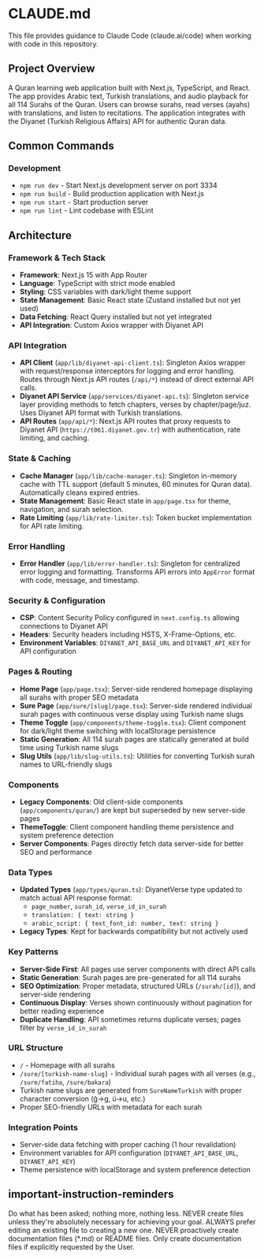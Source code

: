 # CLAUDE.md

This file provides guidance to Claude Code (claude.ai/code) when working with code in this repository.

## Project Overview

A Quran learning web application built with Next.js, TypeScript, and React. The app provides Arabic text, Turkish translations, and audio playback for all 114 Surahs of the Quran. Users can browse surahs, read verses (ayahs) with translations, and listen to recitations. The application integrates with the Diyanet (Turkish Religious Affairs) API for authentic Quran data.

## Common Commands

### Development
- `npm run dev` - Start Next.js development server on port 3334
- `npm run build` - Build production application with Next.js
- `npm run start` - Start production server
- `npm run lint` - Lint codebase with ESLint

## Architecture

### Framework & Tech Stack
- **Framework**: Next.js 15 with App Router
- **Language**: TypeScript with strict mode enabled
- **Styling**: CSS variables with dark/light theme support
- **State Management**: Basic React state (Zustand installed but not yet used)
- **Data Fetching**: React Query installed but not yet integrated
- **API Integration**: Custom Axios wrapper with Diyanet API

### API Integration
- **API Client** (`app/lib/diyanet-api-client.ts`): Singleton Axios wrapper with request/response interceptors for logging and error handling. Routes through Next.js API routes (`/api/*`) instead of direct external API calls.
- **Diyanet API Service** (`app/services/diyanet-api.ts`): Singleton service layer providing methods to fetch chapters, verses by chapter/page/juz. Uses Diyanet API format with Turkish translations.
- **API Routes** (`app/api/*`): Next.js API routes that proxy requests to Diyanet API (`https://t061.diyanet.gov.tr`) with authentication, rate limiting, and caching.

### State & Caching
- **Cache Manager** (`app/lib/cache-manager.ts`): Singleton in-memory cache with TTL support (default 5 minutes, 60 minutes for Quran data). Automatically cleans expired entries.
- **State Management**: Basic React state in `app/page.tsx` for theme, navigation, and surah selection.
- **Rate Limiting** (`app/lib/rate-limiter.ts`): Token bucket implementation for API rate limiting.

### Error Handling
- **Error Handler** (`app/lib/error-handler.ts`): Singleton for centralized error logging and formatting. Transforms API errors into `AppError` format with code, message, and timestamp.

### Security & Configuration
- **CSP**: Content Security Policy configured in `next.config.ts` allowing connections to Diyanet API
- **Headers**: Security headers including HSTS, X-Frame-Options, etc.
- **Environment Variables**: `DIYANET_API_BASE_URL` and `DIYANET_API_KEY` for API configuration

### Pages & Routing
- **Home Page** (`app/page.tsx`): Server-side rendered homepage displaying all surahs with proper SEO metadata
- **Sure Page** (`app/sure/[slug]/page.tsx`): Server-side rendered individual surah pages with continuous verse display using Turkish name slugs
- **Theme Toggle** (`app/components/theme-toggle.tsx`): Client component for dark/light theme switching with localStorage persistence
- **Static Generation**: All 114 surah pages are statically generated at build time using Turkish name slugs
- **Slug Utils** (`app/lib/slug-utils.ts`): Utilities for converting Turkish surah names to URL-friendly slugs

### Components
- **Legacy Components**: Old client-side components (`app/components/quran/`) are kept but superseded by new server-side pages
- **ThemeToggle**: Client component handling theme persistence and system preference detection
- **Server Components**: Pages directly fetch data server-side for better SEO and performance

### Data Types
- **Updated Types** (`app/types/quran.ts`): DiyanetVerse type updated to match actual API response format:
  - `page_number`, `surah_id`, `verse_id_in_surah`
  - `translation: { text: string }`
  - `arabic_script: { text_font_id: number, text: string }`
- **Legacy Types**: Kept for backwards compatibility but not actively used

### Key Patterns
- **Server-Side First**: All pages use server components with direct API calls
- **Static Generation**: Surah pages are pre-generated for all 114 surahs
- **SEO Optimization**: Proper metadata, structured URLs (`/surah/[id]`), and server-side rendering
- **Continuous Display**: Verses shown continuously without pagination for better reading experience
- **Duplicate Handling**: API sometimes returns duplicate verses; pages filter by `verse_id_in_surah`

### URL Structure
- `/` - Homepage with all surahs
- `/sure/[turkish-name-slug]` - Individual surah pages with all verses (e.g., `/sure/fatiha`, `/sure/bakara`)
- Turkish name slugs are generated from `SureNameTurkish` with proper character conversion (ğ→g, ü→u, etc.)
- Proper SEO-friendly URLs with metadata for each surah

### Integration Points
- Server-side data fetching with proper caching (1 hour revalidation)
- Environment variables for API configuration (`DIYANET_API_BASE_URL`, `DIYANET_API_KEY`)
- Theme persistence with localStorage and system preference detection

## important-instruction-reminders
Do what has been asked; nothing more, nothing less.
NEVER create files unless they're absolutely necessary for achieving your goal.
ALWAYS prefer editing an existing file to creating a new one.
NEVER proactively create documentation files (*.md) or README files. Only create documentation files if explicitly requested by the User.